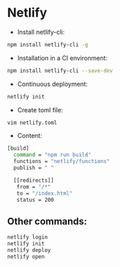 # Netlify

- Install netlify-cli:

```bash
npm install netlify-cli -g
```
- Installation in a CI environment:

```bash
npm install netlify-cli --save-dev
```

- Continuous deployment:

```bash
netlify init
```

- Create toml file:

```bash
vim netlify.toml
```

- Content:

```bash
[build]
  command = "npm run build"
  functions = "netlify/functions"
  publish = " "

  [[redirects]]
   from = "/*"
   to = "/index.html"
   status = 200
```

## Other commands:

```bash
netlify login
netlify init
netlify deploy
netlify open
```
